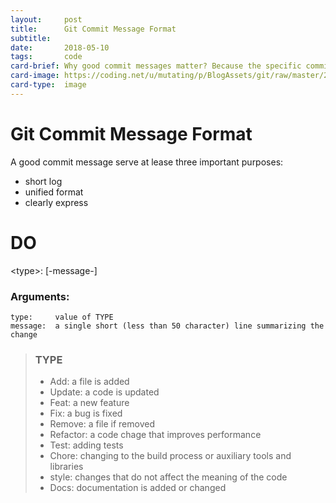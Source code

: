 ```yaml
---
layout:     post
title:      Git Commit Message Format
subtitle:   
date:       2018-05-10
tags:       code
card-brief: Why good commit messages matter? Because the specific commit messages can improve development efficiency.
card-image: https://coding.net/u/mutating/p/BlogAssets/git/raw/master/2018/05/2018-05-10-git-commit-message-format/git.jpeg
card-type:  image
---
```


Git Commit Message Format
==============
A good commit message serve at lease three important purposes:

* short log
* unified format
* clearly express

DO
==============
\<type\>: [-message-]

### Arguments:
	type:     value of TYPE
	message:  a single short (less than 50 character) line summarizing the change

> ### TYPE
> * Add:      a file is added
> * Update:   a code is updated
> * Feat:     a new feature
> * Fix:      a bug is fixed
> * Remove:   a file if removed
> * Refactor: a code chage that improves performance
> * Test:     adding tests
> * Chore:    changing to the build process or auxiliary tools and libraries
> * style:    changes that do not affect the meaning of the code
> * Docs:     documentation is added or changed